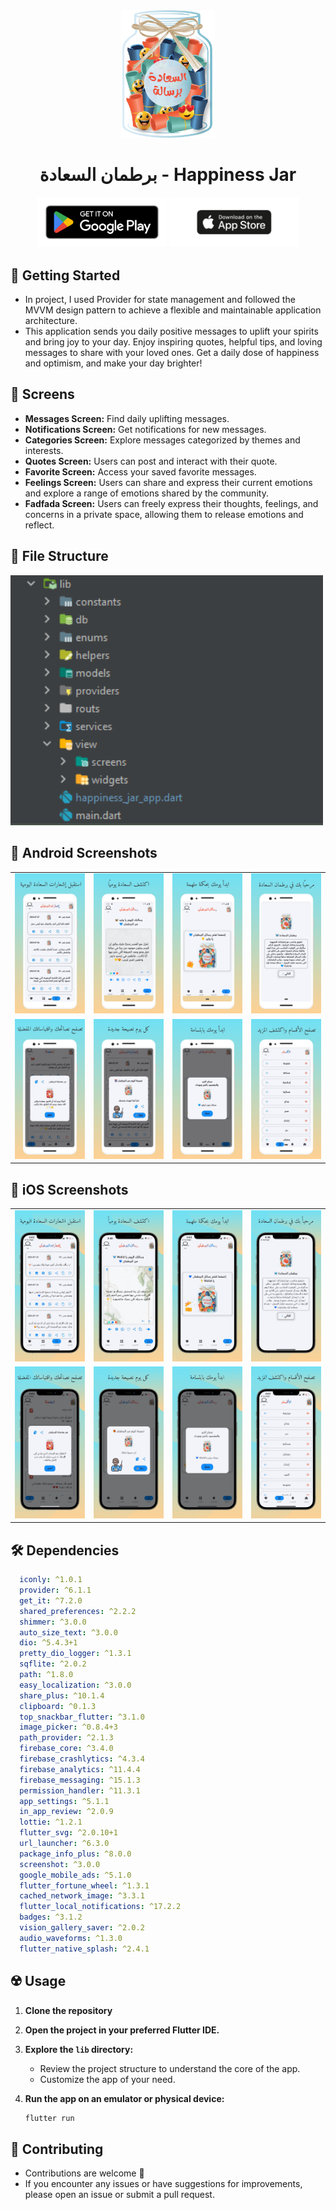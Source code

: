 <div align="center">

<img src="assets/icons/logo.png" width = "150" alt='Happiness Jar Logo'/>

# برطمان السعادة - Happiness Jar
[<img src="assets/screenshots/google_play.png"
      alt='Get it on Google Play'
      height="80">](https://play.google.com/store/apps/details?id=com.jar.happiness)
      [<img src="assets/screenshots/app_store.png"
      alt='Get it on App Store'
      height="80">](https://apps.apple.com/us/app/%D8%A8%D8%B1%D8%B7%D9%85%D8%A7%D9%86-%D8%A7%D9%84%D8%B3%D8%B9%D8%A7%D8%AF%D8%A9-%D8%B1%D9%81%D9%8A%D9%82%D9%83-%D8%A7%D9%84%D9%8A%D9%88%D9%85%D9%8A/id6565808195)
</div>

## 🚀 Getting Started
- In project, I used Provider for state management and followed the MVVM design pattern to achieve a flexible and maintainable application architecture.
- This application sends you daily positive messages to uplift your spirits and bring joy to your day. Enjoy inspiring quotes, helpful tips, and loving messages to share with your loved ones. Get a daily dose of happiness and optimism, and make your day brighter!

## 🤳 Screens

- **Messages Screen:** Find daily uplifting messages.
- **Notifications Screen:** Get notifications for new messages.
- **Categories Screen:** Explore messages categorized by themes and interests.
- **Quotes Screen:** Users can post and interact with their quote.
- **Favorite Screen:** Access your saved favorite messages.
- **Feelings Screen:** Users can share and express their current emotions and explore a range of emotions shared by the community.
- **Fadfada Screen:** Users can freely express their thoughts, feelings, and concerns in a private space, allowing them to release emotions and reflect.
  
## 📁 File Structure
<img src="assets/screenshots/file_structure.png" width="500" >

## 📱 Android Screenshots

<div align="center">
<table>
<tr>
    <td><img src="assets/screenshots/android/screen_4.png" width="200" ></td>
    <td><img src="assets/screenshots/android/screen_3.png" width="200" ></td>
    <td><img src="assets/screenshots/android/screen_2.png" width="200" ></td>
    <td><img src="assets/screenshots/android/screen_1.png" width="200" ></td>
  </tr>
  <tr>
    <td><img src="assets/screenshots/android/screen_8.png" width="200" ></td>
    <td><img src="assets/screenshots/android/screen_7.png" width="200" ></td>
    <td><img src="assets/screenshots/android/screen_6.png" width="200" ></td>
    <td><img src="assets/screenshots/android/screen_5.png" width="200" ></td>
  </tr>
</table>
</div>

## 📱 iOS Screenshots

<div align="center">
<table>
<tr>
    <td><img src="assets/screenshots/ios/screen_4.png" width="200" ></td>
    <td><img src="assets/screenshots/ios/screen_3.png" width="200" ></td>
    <td><img src="assets/screenshots/ios/screen_2.png" width="200" ></td>
    <td><img src="assets/screenshots/ios/screen_1.png" width="200" ></td>
  </tr>
  <tr>
    <td><img src="assets/screenshots/ios/screen_8.png" width="200" ></td>
    <td><img src="assets/screenshots/ios/screen_7.png" width="200" ></td>
    <td><img src="assets/screenshots/ios/screen_6.png" width="200" ></td>
    <td><img src="assets/screenshots/ios/screen_5.png" width="200" ></td>
  </tr>
</table>
</div>

## 🛠 Dependencies

```pubspec.yaml
  iconly: ^1.0.1
  provider: ^6.1.1
  get_it: ^7.2.0
  shared_preferences: ^2.2.2
  shimmer: ^3.0.0
  auto_size_text: ^3.0.0
  dio: ^5.4.3+1
  pretty_dio_logger: ^1.3.1
  sqflite: ^2.0.2
  path: ^1.8.0
  easy_localization: ^3.0.0
  share_plus: ^10.1.4
  clipboard: ^0.1.3
  top_snackbar_flutter: ^3.1.0
  image_picker: ^0.8.4+3
  path_provider: ^2.1.3
  firebase_core: ^3.4.0
  firebase_crashlytics: ^4.3.4
  firebase_analytics: ^11.4.4
  firebase_messaging: ^15.1.3
  permission_handler: ^11.3.1
  app_settings: ^5.1.1
  in_app_review: ^2.0.9
  lottie: ^1.2.1
  flutter_svg: ^2.0.10+1
  url_launcher: ^6.3.0
  package_info_plus: ^8.0.0
  screenshot: ^3.0.0
  google_mobile_ads: ^5.1.0
  flutter_fortune_wheel: ^1.3.1
  cached_network_image: ^3.3.1
  flutter_local_notifications: ^17.2.2
  badges: ^3.1.2
  vision_gallery_saver: ^2.0.2
  audio_waveforms: ^1.3.0
  flutter_native_splash: ^2.4.1
```

## ☢️ Usage

1. **Clone the repository**

2. **Open the project in your preferred Flutter IDE.**

3. **Explore the `lib` directory:**

    - Review the project structure to understand the core of the app.
    - Customize the app of your need.

4. **Run the app on an emulator or physical device:**

    ```bash
    flutter run
    ```

## 🚨 Contributing

- Contributions are welcome 💙
- If you encounter any issues or have suggestions for improvements, please open an issue or submit a pull request.

